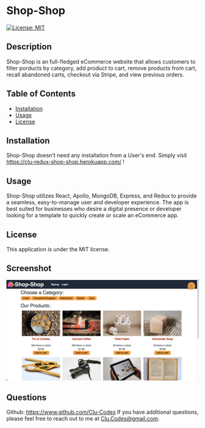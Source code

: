 # Shop-Shop 
[![License: MIT](https://img.shields.io/badge/License-MIT-yellow.svg)](https://opensource.org/licenses/MIT)

## Description
Shop-Shop is an full-fledged eCommerce website that allows customers to filter porducts by category, add product to cart, remove products from cart, recall abandoned carts, checkout via Stripe, and view previous orders. 

## Table of Contents
- [Installation](#Installation)
- [Usage](#Usage)
- [License](#License)


## Installation
Shop-Shop doesn't need any installation from a User's end. Simply visit https://clu-redux-shop-shop.herokuapp.com/ ! 

## Usage
Shop-Shop utilizes React, Apollo, MongoDB, Express, and Redux to provide a seamless, easy-to-manage user and developer experience. The app is best suited for businesses who desire a digital presence or developer looking for a template to quickly create or scale an eCommerce app.

## License
This application is under the MIT license.

## Screenshot
![image of Shop-Shop eCommerce app's Home Page](./client/public/images/Shop-Shop.png)


## Questions
Github: https://www.github.com/Clu-Codes
If you have additional questions, please feel free to reach out to me at Clu.Codes@gmail.com.
